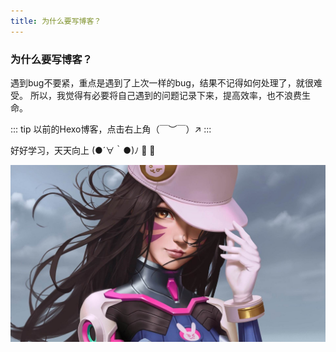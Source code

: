 ```yaml
---
title: 为什么要写博客？
---
```


### 为什么要写博客？


遇到bug不要紧，重点是遇到了上次一样的bug，结果不记得如何处理了，就很难受。
所以，我觉得有必要将自己遇到的问题记录下来，提高效率，也不浪费生命。  

::: tip
以前的Hexo博客，点击右上角（￣︶￣）↗
::: 


好好学习，天天向上 (●´∀｀●)ﾉ  :tada: :100:

![示例](../.vuepress/public/imgs/dva.jpeg)

